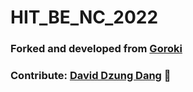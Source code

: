 # HIT_BE_NC_2022
### Forked and developed from [Goroki](https://github.com/HaVanPhong)
### Contribute: [David Dzung Dang](https://www.facebook.com/dzungdang.IT) :whale: